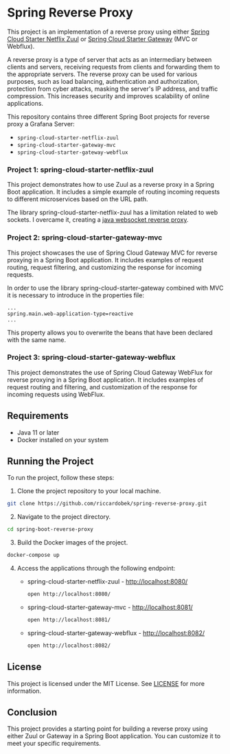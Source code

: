 # Spring Reverse Proxy

This project is an implementation of a reverse proxy using either [Spring Cloud Starter Netflix Zuul](https://cloud.spring.io/spring-cloud-netflix/reference/html/) or [Spring Cloud Starter Gateway](https://docs.spring.io/spring-cloud-gateway/docs/current/reference/html/) (MVC or Webflux).

A reverse proxy is a type of server that acts as an intermediary between clients and servers, receiving requests from clients and forwarding them to the appropriate servers. The reverse proxy can be used for various purposes, such as load balancing, authentication and authorization, protection from cyber attacks, masking the server's IP address, and traffic compression. This increases security and improves scalability of online applications.

This repository contains three different Spring Boot projects for reverse proxy a Grafana Server:

- `spring-cloud-starter-netflix-zuul`
- `spring-cloud-starter-gateway-mvc`
- `spring-cloud-starter-gateway-webflux`

### Project 1: spring-cloud-starter-netflix-zuul
This project demonstrates how to use Zuul as a reverse proxy in a Spring Boot application. It includes a simple example of routing incoming requests to different microservices based on the URL path.

The library spring-cloud-starter-netflix-zuul has a limitation related to web sockets. I overcame it, creating a [java websocket reverse proxy](https://github.com/barrett-rob/java-websocket-reverse-proxy).

### Project 2: spring-cloud-starter-gateway-mvc
This project showcases the use of Spring Cloud Gateway MVC for reverse proxying in a Spring Boot application. It includes examples of request routing, request filtering, and customizing the response for incoming requests.

In order to use the library spring-cloud-starter-gateway combined with MVC it is necessary to introduce in the properties file:

    ...
    spring.main.web-application-type=reactive
    ...

This property allows you to overwrite the beans that have been declared with the same name.

### Project 3: spring-cloud-starter-gateway-webflux
This project demonstrates the use of Spring Cloud Gateway WebFlux for reverse proxying in a Spring Boot application. It includes examples of request routing and filtering, and customization of the response for incoming requests using WebFlux.

## Requirements

* Java 11 or later
* Docker installed on your system

## Running the Project
To run the project, follow these steps:

1. Clone the project repository to your local machine.
```bash
git clone https://github.com/riccardobek/spring-reverse-proxy.git 
```

2. Navigate to the project directory.
```bash
cd spring-boot-reverse-proxy
```

3. Build the Docker images of the project.
```bash
docker-compose up
```

4. Access the applications through the following endpoint:
    
    - spring-cloud-starter-netflix-zuul - [http://localhost:8080/](http://localhost:8080/)
        ```bash
        open http://localhost:8080/
        ```

    - spring-cloud-starter-gateway-mvc - [http://localhost:8081/](http://localhost:8081/)
        ```bash
        open http://localhost:8081/
        ```

    - spring-cloud-starter-gateway-webflux - [http://localhost:8082/](http://localhost:8082/)
        ```bash
        open http://localhost:8082/
        ```

## License
This project is licensed under the MIT License. See [LICENSE](./LICENSE.md) for more information.

## Conclusion
This project provides a starting point for building a reverse proxy using either Zuul or Gateway in a Spring Boot application. You can customize it to meet your specific requirements.